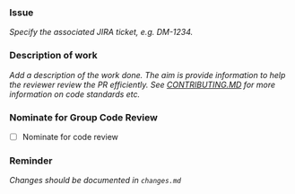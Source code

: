 ### Issue

*Specify the associated JIRA ticket, e.g. DM-1234.*

### Description of work

*Add a description of the work done. The aim is provide information to help the reviewer review the PR efficiently.
See [CONTRIBUTING.MD](CONTRIBUTING.MD) for more information on code standards etc.*

### Nominate for Group Code Review

- [ ] Nominate for code review 

### Reminder

*Changes should be documented in `changes.md`*

